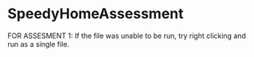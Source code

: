# SpeedyHomeAssessment

FOR ASSESMENT 1:
If the file was unable to be run, try right clicking and run as a single file.
